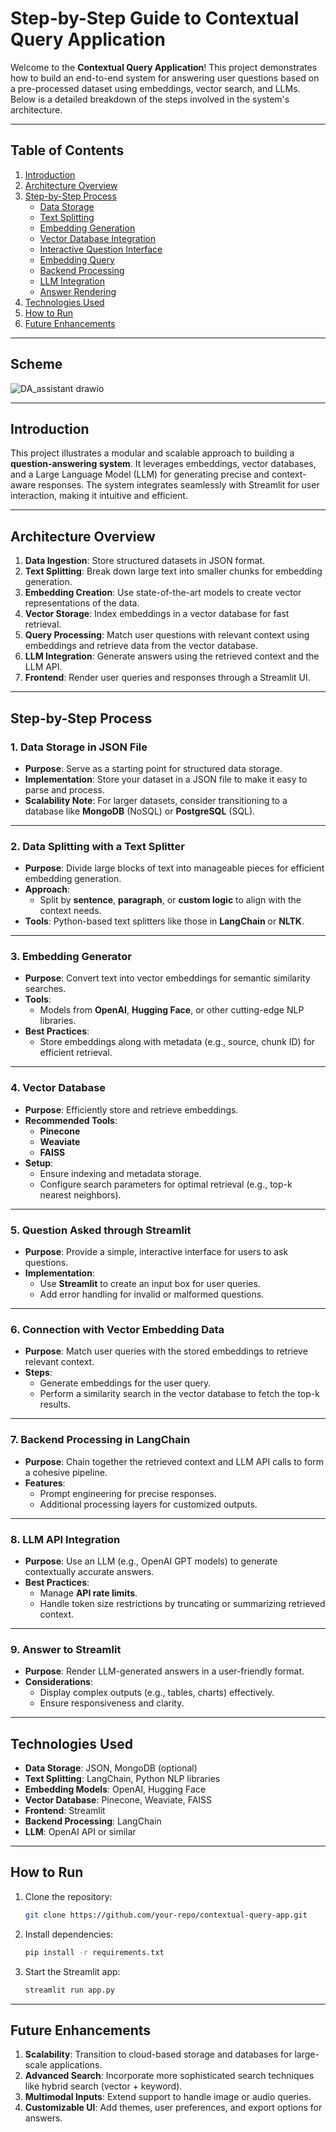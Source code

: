 # Step-by-Step Guide to Contextual Query Application

Welcome to the **Contextual Query Application**! This project demonstrates how to build an end-to-end system for answering user questions based on a pre-processed dataset using embeddings, vector search, and LLMs. Below is a detailed breakdown of the steps involved in the system's architecture.

---

## **Table of Contents**
1. [Introduction](#introduction)
2. [Architecture Overview](#architecture-overview)
3. [Step-by-Step Process](#step-by-step-process)
   - [Data Storage](#1-data-storage-in-json-file)
   - [Text Splitting](#2-data-splitting-with-a-text-splitter)
   - [Embedding Generation](#3-embedding-generator)
   - [Vector Database Integration](#4-vector-database)
   - [Interactive Question Interface](#5-question-asked-through-streamlit)
   - [Embedding Query](#6-connection-with-vector-embedding-data)
   - [Backend Processing](#7-backend-processing-in-langchain)
   - [LLM Integration](#8-llm-api-integration)
   - [Answer Rendering](#9-answer-to-streamlit)
4. [Technologies Used](#technologies-used)
5. [How to Run](#how-to-run)
6. [Future Enhancements](#future-enhancements)

---
## **Scheme**
![DA_assistant drawio](https://github.com/user-attachments/assets/b88f2f22-24a2-4116-a46d-48bf2396d590)

---

## **Introduction**
This project illustrates a modular and scalable approach to building a **question-answering system**. It leverages embeddings, vector databases, and a Large Language Model (LLM) for generating precise and context-aware responses. The system integrates seamlessly with Streamlit for user interaction, making it intuitive and efficient.

---

## **Architecture Overview**
1. **Data Ingestion**: Store structured datasets in JSON format.
2. **Text Splitting**: Break down large text into smaller chunks for embedding generation.
3. **Embedding Creation**: Use state-of-the-art models to create vector representations of the data.
4. **Vector Storage**: Index embeddings in a vector database for fast retrieval.
5. **Query Processing**: Match user questions with relevant context using embeddings and retrieve data from the vector database.
6. **LLM Integration**: Generate answers using the retrieved context and the LLM API.
7. **Frontend**: Render user queries and responses through a Streamlit UI.

---

## **Step-by-Step Process**

### 1. **Data Storage in JSON File**
   - **Purpose**: Serve as a starting point for structured data storage.
   - **Implementation**: Store your dataset in a JSON file to make it easy to parse and process.
   - **Scalability Note**: For larger datasets, consider transitioning to a database like **MongoDB** (NoSQL) or **PostgreSQL** (SQL).

---

### 2. **Data Splitting with a Text Splitter**
   - **Purpose**: Divide large blocks of text into manageable pieces for efficient embedding generation.
   - **Approach**:
     - Split by **sentence**, **paragraph**, or **custom logic** to align with the context needs.
   - **Tools**: Python-based text splitters like those in **LangChain** or **NLTK**.

---

### 3. **Embedding Generator**
   - **Purpose**: Convert text into vector embeddings for semantic similarity searches.
   - **Tools**:
     - Models from **OpenAI**, **Hugging Face**, or other cutting-edge NLP libraries.
   - **Best Practices**:
     - Store embeddings along with metadata (e.g., source, chunk ID) for efficient retrieval.

---

### 4. **Vector Database**
   - **Purpose**: Efficiently store and retrieve embeddings.
   - **Recommended Tools**:
     - **Pinecone**
     - **Weaviate**
     - **FAISS**
   - **Setup**:
     - Ensure indexing and metadata storage.
     - Configure search parameters for optimal retrieval (e.g., top-k nearest neighbors).

---

### 5. **Question Asked through Streamlit**
   - **Purpose**: Provide a simple, interactive interface for users to ask questions.
   - **Implementation**:
     - Use **Streamlit** to create an input box for user queries.
     - Add error handling for invalid or malformed questions.

---

### 6. **Connection with Vector Embedding Data**
   - **Purpose**: Match user queries with the stored embeddings to retrieve relevant context.
   - **Steps**:
     - Generate embeddings for the user query.
     - Perform a similarity search in the vector database to fetch the top-k results.

---

### 7. **Backend Processing in LangChain**
   - **Purpose**: Chain together the retrieved context and LLM API calls to form a cohesive pipeline.
   - **Features**:
     - Prompt engineering for precise responses.
     - Additional processing layers for customized outputs.

---

### 8. **LLM API Integration**
   - **Purpose**: Use an LLM (e.g., OpenAI GPT models) to generate contextually accurate answers.
   - **Best Practices**:
     - Manage **API rate limits**.
     - Handle token size restrictions by truncating or summarizing retrieved context.

---

### 9. **Answer to Streamlit**
   - **Purpose**: Render LLM-generated answers in a user-friendly format.
   - **Considerations**:
     - Display complex outputs (e.g., tables, charts) effectively.
     - Ensure responsiveness and clarity.

---

## **Technologies Used**
- **Data Storage**: JSON, MongoDB (optional)
- **Text Splitting**: LangChain, Python NLP libraries
- **Embedding Models**: OpenAI, Hugging Face
- **Vector Database**: Pinecone, Weaviate, FAISS
- **Frontend**: Streamlit
- **Backend Processing**: LangChain
- **LLM**: OpenAI API or similar

---

## **How to Run**
1. Clone the repository:
   ```bash
   git clone https://github.com/your-repo/contextual-query-app.git
   ```
2. Install dependencies:
   ```bash
   pip install -r requirements.txt
   ```
3. Start the Streamlit app:
   ```bash
   streamlit run app.py
   ```

---

## **Future Enhancements**
1. **Scalability**: Transition to cloud-based storage and databases for large-scale applications.
2. **Advanced Search**: Incorporate more sophisticated search techniques like hybrid search (vector + keyword).
3. **Multimodal Inputs**: Extend support to handle image or audio queries.
4. **Customizable UI**: Add themes, user preferences, and export options for answers.





